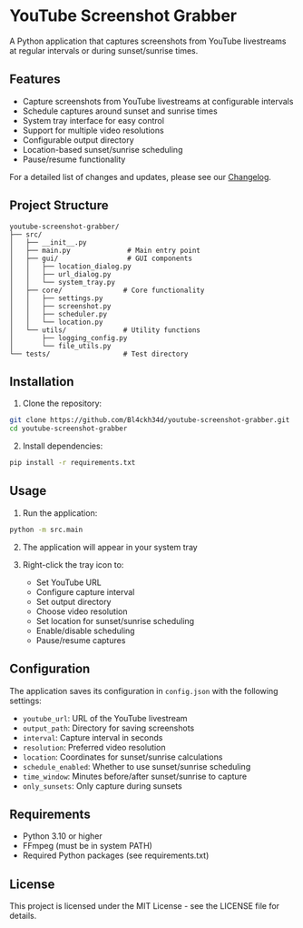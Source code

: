 # YouTube Screenshot Grabber

A Python application that captures screenshots from YouTube livestreams at regular intervals or during sunset/sunrise times.

## Features

- Capture screenshots from YouTube livestreams at configurable intervals
- Schedule captures around sunset and sunrise times
- System tray interface for easy control
- Support for multiple video resolutions
- Configurable output directory
- Location-based sunset/sunrise scheduling
- Pause/resume functionality

For a detailed list of changes and updates, please see our [Changelog](CHANGELOG.md).

## Project Structure

```
youtube-screenshot-grabber/
├── src/
│   ├── __init__.py
│   ├── main.py              # Main entry point
│   ├── gui/                 # GUI components
│   │   ├── location_dialog.py
│   │   ├── url_dialog.py
│   │   └── system_tray.py
│   ├── core/               # Core functionality
│   │   ├── settings.py
│   │   ├── screenshot.py
│   │   ├── scheduler.py
│   │   └── location.py
│   └── utils/              # Utility functions
│       ├── logging_config.py
│       └── file_utils.py
└── tests/                  # Test directory
```

## Installation

1. Clone the repository:
```bash
git clone https://github.com/Bl4ckh34d/youtube-screenshot-grabber.git
cd youtube-screenshot-grabber
```

2. Install dependencies:
```bash
pip install -r requirements.txt
```

## Usage

1. Run the application:
```bash
python -m src.main
```

2. The application will appear in your system tray

3. Right-click the tray icon to:
   - Set YouTube URL
   - Configure capture interval
   - Set output directory
   - Choose video resolution
   - Set location for sunset/sunrise scheduling
   - Enable/disable scheduling
   - Pause/resume captures

## Configuration

The application saves its configuration in `config.json` with the following settings:

- `youtube_url`: URL of the YouTube livestream
- `output_path`: Directory for saving screenshots
- `interval`: Capture interval in seconds
- `resolution`: Preferred video resolution
- `location`: Coordinates for sunset/sunrise calculations
- `schedule_enabled`: Whether to use sunset/sunrise scheduling
- `time_window`: Minutes before/after sunset/sunrise to capture
- `only_sunsets`: Only capture during sunsets

## Requirements

- Python 3.10 or higher
- FFmpeg (must be in system PATH)
- Required Python packages (see requirements.txt)

## License

This project is licensed under the MIT License - see the LICENSE file for details.
